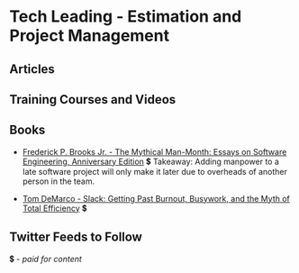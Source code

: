 # Tech Leading - Estimation and Project Management

## Articles


## Training Courses and Videos


## Books

- [Frederick P. Brooks Jr. - The Mythical Man-Month: Essays on Software Engineering, Anniversary Edition](https://www.amazon.com/Mythical-Man-Month-Software-Engineering-Anniversary/dp/0201835959) 💲
Takeaway: Adding manpower to a late software project will only make it later due to overheads of another person in the team. 

- [Tom DeMarco - Slack: Getting Past Burnout, Busywork, and the Myth of Total Efficiency](https://www.amazon.com/Slack-Getting-Burnout-Busywork-Efficiency/dp/0767907698) 💲

## Twitter Feeds to Follow


💲 - *paid for content*